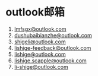 # outlook邮箱

1. lmfsgx@outlook.com
2. dushubaibianzhe@outlook.com
3. shigeli@outlook.com
4. lishige-feedback@outlook.com
5. lishige@outlook.com
6. lishige.scapple@outlook.com
7. li-shige@outlook.com